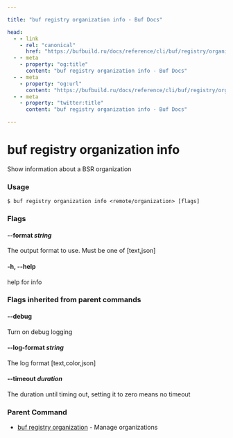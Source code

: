 ```yaml
---

title: "buf registry organization info - Buf Docs"

head:
  - - link
    - rel: "canonical"
      href: "https://bufbuild.ru/docs/reference/cli/buf/registry/organization/info/"
  - - meta
    - property: "og:title"
      content: "buf registry organization info - Buf Docs"
  - - meta
    - property: "og:url"
      content: "https://bufbuild.ru/docs/reference/cli/buf/registry/organization/info/"
  - - meta
    - property: "twitter:title"
      content: "buf registry organization info - Buf Docs"

---
```


# buf registry organization info

Show information about a BSR organization

### Usage

```console
$ buf registry organization info <remote/organization> [flags]
```

### Flags

#### \--format _string_

The output format to use. Must be one of \[text,json\]

#### \-h, --help

help for info

### Flags inherited from parent commands

#### \--debug

Turn on debug logging

#### \--log-format _string_

The log format \[text,color,json\]

#### \--timeout _duration_

The duration until timing out, setting it to zero means no timeout

### Parent Command

- [buf registry organization](../) - Manage organizations
